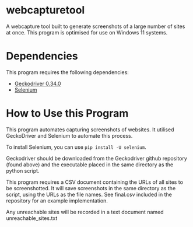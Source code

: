# webcapturetool
A webcapture tool built to generate screenshots of a large number of sites at once.
This program is optimised for use on Windows 11 systems.

# Dependencies
This program requires the following dependencies:
- [Geckodriver 0.34.0](https://github.com/mozilla/geckodriver/releases/tag/v0.34.0)
- [Selenium](https://github.com/SeleniumHQ/selenium)

# How to Use this Program
This program automates capturing screenshots of websites. It utilised GeckoDriver and Selenium to automate this process.

To install Selenium, you can use ``pip install -U selenium``.

Geckodriver should be downloaded from the Geckodriver github repository (found above) and the executable placed in the same directory as the python script.

This program requires a CSV document containing the URLs of all sites to be screenshotted. 
It will save screenshots in the same directory as the script, using the URLs as the file names. See final.csv included in the repository for an example implementation.

Any unreachable sites will be recorded in a text document named unreachable_sites.txt
